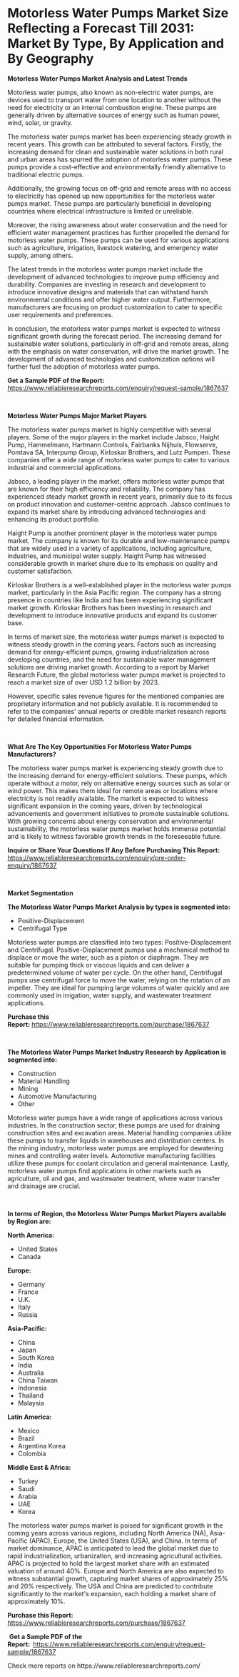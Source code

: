 <p><h1>Motorless Water Pumps Market Size Reflecting a Forecast Till 2031: Market By Type, By Application and By Geography</h1></p><p><strong>Motorless Water Pumps Market Analysis and Latest Trends</strong></p>
<p><p>Motorless water pumps, also known as non-electric water pumps, are devices used to transport water from one location to another without the need for electricity or an internal combustion engine. These pumps are generally driven by alternative sources of energy such as human power, wind, solar, or gravity.</p><p>The motorless water pumps market has been experiencing steady growth in recent years. This growth can be attributed to several factors. Firstly, the increasing demand for clean and sustainable water solutions in both rural and urban areas has spurred the adoption of motorless water pumps. These pumps provide a cost-effective and environmentally friendly alternative to traditional electric pumps.</p><p>Additionally, the growing focus on off-grid and remote areas with no access to electricity has opened up new opportunities for the motorless water pumps market. These pumps are particularly beneficial in developing countries where electrical infrastructure is limited or unreliable.</p><p>Moreover, the rising awareness about water conservation and the need for efficient water management practices has further propelled the demand for motorless water pumps. These pumps can be used for various applications such as agriculture, irrigation, livestock watering, and emergency water supply, among others.</p><p>The latest trends in the motorless water pumps market include the development of advanced technologies to improve pump efficiency and durability. Companies are investing in research and development to introduce innovative designs and materials that can withstand harsh environmental conditions and offer higher water output. Furthermore, manufacturers are focusing on product customization to cater to specific user requirements and preferences.</p><p>In conclusion, the motorless water pumps market is expected to witness significant growth during the forecast period. The increasing demand for sustainable water solutions, particularly in off-grid and remote areas, along with the emphasis on water conservation, will drive the market growth. The development of advanced technologies and customization options will further fuel the adoption of motorless water pumps.</p></p>
<p><strong>Get a Sample PDF of the Report:&nbsp;</strong> <a href="https://www.reliableresearchreports.com/enquiry/request-sample/1867637">https://www.reliableresearchreports.com/enquiry/request-sample/1867637</a></p>
<p>&nbsp;</p>
<p><strong>Motorless Water Pumps Major Market Players</strong></p>
<p><p>The motorless water pumps market is highly competitive with several players. Some of the major players in the market include Jabsco, Haight Pump, Hammelmann, Hartmann Controls, Fairbanks Nijhuis, Flowserve, Pomtava SA, Interpump Group, Kirloskar Brothers, and Lutz Pumpen. These companies offer a wide range of motorless water pumps to cater to various industrial and commercial applications.</p><p>Jabsco, a leading player in the market, offers motorless water pumps that are known for their high efficiency and reliability. The company has experienced steady market growth in recent years, primarily due to its focus on product innovation and customer-centric approach. Jabsco continues to expand its market share by introducing advanced technologies and enhancing its product portfolio.</p><p>Haight Pump is another prominent player in the motorless water pumps market. The company is known for its durable and low-maintenance pumps that are widely used in a variety of applications, including agriculture, industries, and municipal water supply. Haight Pump has witnessed considerable growth in market share due to its emphasis on quality and customer satisfaction.</p><p>Kirloskar Brothers is a well-established player in the motorless water pumps market, particularly in the Asia Pacific region. The company has a strong presence in countries like India and has been experiencing significant market growth. Kirloskar Brothers has been investing in research and development to introduce innovative products and expand its customer base.</p><p>In terms of market size, the motorless water pumps market is expected to witness steady growth in the coming years. Factors such as increasing demand for energy-efficient pumps, growing industrialization across developing countries, and the need for sustainable water management solutions are driving market growth. According to a report by Market Research Future, the global motorless water pumps market is projected to reach a market size of over USD 1.2 billion by 2023.</p><p>However, specific sales revenue figures for the mentioned companies are proprietary information and not publicly available. It is recommended to refer to the companies' annual reports or credible market research reports for detailed financial information.</p></p>
<p>&nbsp;</p>
<p><strong>What Are The Key Opportunities For Motorless Water Pumps Manufacturers?</strong></p>
<p><p>The motorless water pumps market is experiencing steady growth due to the increasing demand for energy-efficient solutions. These pumps, which operate without a motor, rely on alternative energy sources such as solar or wind power. This makes them ideal for remote areas or locations where electricity is not readily available. The market is expected to witness significant expansion in the coming years, driven by technological advancements and government initiatives to promote sustainable solutions. With growing concerns about energy conservation and environmental sustainability, the motorless water pumps market holds immense potential and is likely to witness favorable growth trends in the foreseeable future.</p></p>
<p><strong>Inquire or Share Your Questions If Any Before Purchasing This Report:</strong> <a href="https://www.reliableresearchreports.com/enquiry/pre-order-enquiry/1867637">https://www.reliableresearchreports.com/enquiry/pre-order-enquiry/1867637</a></p>
<p>&nbsp;</p>
<p><strong>Market Segmentation</strong></p>
<p><strong>The Motorless Water Pumps Market Analysis by types is segmented into:</strong></p>
<p><ul><li>Positive-Displacement</li><li>Centrifugal Type</li></ul></p>
<p><p>Motorless water pumps are classified into two types: Positive-Displacement and Centrifugal. Positive-Displacement pumps use a mechanical method to displace or move the water, such as a piston or diaphragm. They are suitable for pumping thick or viscous liquids and can deliver a predetermined volume of water per cycle. On the other hand, Centrifugal pumps use centrifugal force to move the water, relying on the rotation of an impeller. They are ideal for pumping large volumes of water quickly and are commonly used in irrigation, water supply, and wastewater treatment applications.</p></p>
<p><strong>Purchase this Report:&nbsp;</strong><a href="https://www.reliableresearchreports.com/purchase/1867637">https://www.reliableresearchreports.com/purchase/1867637</a></p>
<p>&nbsp;</p>
<p><strong>The Motorless Water Pumps Market Industry Research by Application is segmented into:</strong></p>
<p><ul><li>Construction</li><li>Material Handling</li><li>Mining</li><li>Automotive Manufacturing</li><li>Other</li></ul></p>
<p><p>Motorless water pumps have a wide range of applications across various industries. In the construction sector, these pumps are used for draining construction sites and excavation areas. Material handling companies utilize these pumps to transfer liquids in warehouses and distribution centers. In the mining industry, motorless water pumps are employed for dewatering mines and controlling water levels. Automotive manufacturing facilities utilize these pumps for coolant circulation and general maintenance. Lastly, motorless water pumps find applications in other markets such as agriculture, oil and gas, and wastewater treatment, where water transfer and drainage are crucial.</p></p>
<p>&nbsp;</p>
<p><strong>In terms of Region, the Motorless Water Pumps Market Players available by Region are:</strong></p>
<p>
    <p> <strong> North America: </strong>
        <ul>
            <li>United States</li>
            <li>Canada</li>
        </ul>
        </p> 
    <p> <strong> Europe: </strong>
        <ul>
            <li>Germany</li>
            <li>France</li>
            <li>U.K.</li>
            <li>Italy</li>
            <li>Russia</li>
        </ul>
        </p> 
    <p> <strong> Asia-Pacific: </strong>
        <ul>
            <li>China</li>
            <li>Japan</li>
            <li>South Korea</li>
            <li>India</li>
            <li>Australia</li>
            <li>China Taiwan</li>
            <li>Indonesia</li>
            <li>Thailand</li>
            <li>Malaysia</li>
        </ul>
        </p> 
    <p> <strong> Latin America: </strong>
        <ul>
            <li>Mexico</li>
            <li>Brazil</li>
            <li>Argentina Korea</li>
            <li>Colombia</li>
        </ul>
        </p> 
    <p> <strong> Middle East & Africa: </strong>
        <ul>
            <li>Turkey</li>
            <li>Saudi</li>
            <li>Arabia</li>
            <li>UAE</li>
            <li>Korea</li>
        </ul>
    </p>
    </p>
<p><p>The motorless water pumps market is poised for significant growth in the coming years across various regions, including North America (NA), Asia-Pacific (APAC), Europe, the United States (USA), and China. In terms of market dominance, APAC is anticipated to lead the global market due to rapid industrialization, urbanization, and increasing agricultural activities. APAC is projected to hold the largest market share with an estimated valuation of around 40%. Europe and North America are also expected to witness substantial growth, capturing market shares of approximately 25% and 20% respectively. The USA and China are predicted to contribute significantly to the market's expansion, each holding a market share of approximately 10%.</p></p>
<p><strong>Purchase this Report: </strong><a href="https://www.reliableresearchreports.com/purchase/1867637">https://www.reliableresearchreports.com/purchase/1867637</a></p>
<p>&nbsp;<strong>Get a Sample PDF of the Report:&nbsp;&nbsp;</strong><a href="https://www.reliableresearchreports.com/enquiry/request-sample/1867637">https://www.reliableresearchreports.com/enquiry/request-sample/1867637</a></p>
<p><strong></strong></p>
<p>Check more reports on https://www.reliableresearchreports.com/</p>